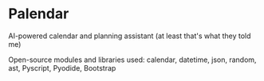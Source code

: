 # Palendar
AI-powered calendar and planning assistant (at least that's what they told me)

Open-source modules and libraries used:
calendar, datetime, json, random, ast, Pyscript, Pyodide, Bootstrap

